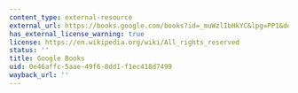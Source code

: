 ```yaml
---
content_type: external-resource
external_url: https://books.google.com/books?id=_muWzlIbHkYC&lpg=PP1&dq=Imagining%20the%20Nation%20in%20Nature&pg=PP1#v=onepage&q&f=false
has_external_license_warning: true
license: https://en.wikipedia.org/wiki/All_rights_reserved
status: ''
title: Google Books
uid: 0e46affc-5aae-49f6-8dd1-f1ec418d7499
wayback_url: ''
---
```

